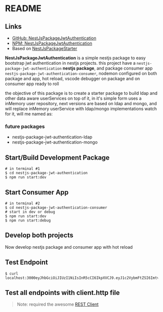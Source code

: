 # README

## Links

- [GitHub: NestJsPackageJwtAuthentication](https://github.com/koakh/NestJsPackageJwtAuthentication)
- [NPM: NestJsPackageJwtAuthentication](https://www.npmjs.com/package/@koakh/nestjs-package-jwt-authentication)
- Based on [NestJsPackageStarter](https://github.com/koakh/NestJsPackageStarter)

**NestJsPackageJwtAuthentication** is a simple nestjs package to easy bootstrap jwt authentication in nestjs projects.
this project have a `nestjs-package-jwt-authentication` **nestjs package**, and package consumer app `nestjs-package-jwt-authentication-consumer`, nodemon configured on both package and app, hot reload, vscode debugger on package and on consumer app ready to roll

the objective of this package is to create a starter package to build ldap and other data aware userServices on top of it, 
in it's simple form uses a inMemory user repository, next versions are based on ldap and mongo, and will replace inMemory userService with ldap/mongo implementations
watch for it, will me named as:

### future packages

- nestjs-package-jwt-authentication-ldap
- nestjs-package-jwt-authentication-mongo

## Start/Build Development Package

```shell
# in terminal #1
$ cd nestjs-package-jwt-authentication
$ npm run start:dev
```

## Start Consumer App

```shell
# in terminal #2
$ cd nestjs-package-jwt-authentication-consumer
# start in dev or debug
$ npm run start:dev
$ npm run start:debug
```

## Develop both projects

Now develop nestjs package and consumer app with hot reload

## Test Endpoint

```shell
$ curl localhost:3000eyJhbGciOiJIUzI1NiIsInR5cCI6IkpXVCJ9.eyJ1c2VybmFtZSI6ImtvYWtoIiwic3ViIjoyOCwiaWF0IjoxNjAxOTc2Nzk2LCJleHAiOjE2MDE5NzY4NTZ9.1Em2ZMayqtDC2DQ0_osMjzrgsIhcXDyNtncP7GeZzg8
```

## Test all endpoints with client.http file

> Note: required the awesome [REST Client](https://marketplace.visualstudio.com/items?itemName=humao.rest-client)
